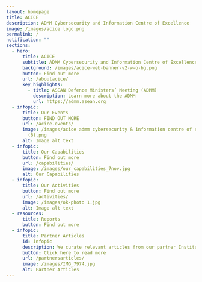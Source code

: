 ```yaml
---
layout: homepage
title: ACICE
description: ADMM Cybersecurity and Information Centre of Excellence
image: /images/acice logo.png
permalink: /
notification: ""
sections:
  - hero:
      title: ACICE
      subtitle: ADMM Cybersecurity and Information Centre of Excellence
      background: /images/acice-web-banner-v2-w-o-bg.png
      button: Find out more
      url: /aboutacice/
      key_highlights:
        - title: ASEAN Defence Ministers’ Meeting (ADMM)
          description: Learn more about the ADMM
          url: https://admm.asean.org
  - infopic:
      title: Our Events
      button: FIND OUT MORE
      url: /acice-events/
      image: /images/acice admm cybersecurity & information centre of excellence
        (6).png
      alt: Image alt text
  - infopic:
      title: Our Capabilities
      button: Find out more
      url: /capabilities/
      image: /images/our_capabilities_7nov.jpg
      alt: Our Capabilities
  - infopic:
      title: Our Activities
      button: Find out more
      url: /activities/
      image: /images/ok-photo 1.jpg
      alt: Image alt text
  - resources:
      title: Reports
      button: Find out more
  - infopic:
      title: Partner Articles
      id: infopic
      description: We curate relevant articles from our partner Institutions and Experts
      button: Click here to read more
      url: /partnersarticles/
      image: /images/IMG_7974.jpg
      alt: Partner Articles
---
```


